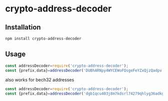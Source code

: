 # crypto-address-decoder



## Installation
``` bash
npm install crypto-address-decoder
```

## Usage
``` javascript
const addressDecoder=require('crypto-address-decoder');
const {prefix,data}=addressDecoder('DUBhARNpy4WYCEWoFQsgeFeYZxQjzQadpv');
```

also works for bech32 addresses

``` javascript
const addressDecoder=require('crypto-address-decoder');
const {prefix,data}=addressDecoder('dgb1qcu403j8m7kdsrl74279qhlyg36adkgwdxpf0jl');
```